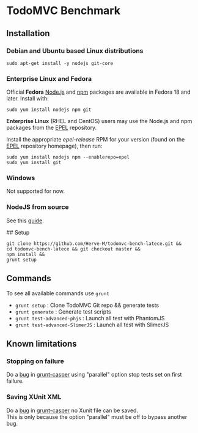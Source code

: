 # TodoMVC Benchmark

## Installation

### Debian and Ubuntu based Linux distributions

```text
sudo apt-get install -y nodejs git-core
```

### Enterprise Linux and Fedora

Official **Fedora** [Node.js](https://apps.fedoraproject.org/packages/nodejs) and [npm](https://apps.fedoraproject.org/packages/npm) packages are available in Fedora 18 and later.  Install with:

```text
sudo yum install nodejs npm git
```

**Enterprise Linux** (RHEL and CentOS) users may use the Node.js and npm packages from the [EPEL](https://fedoraproject.org/wiki/EPEL) repository.

Install the appropriate *epel-release* RPM for your version (found on the [EPEL](https://fedoraproject.org/wiki/EPEL) repository homepage), then run:

```text
sudo yum install nodejs npm --enablerepo=epel
sudo yum install git
```
### Windows

Not supported for now.

### NodeJS from source

See this [guide](https://github.com/joyent/node/wiki/Installing-Node.js-via-package-manager).

## Setup

```
git clone https://github.com/Herve-M/todomvc-bench-latece.git &&
cd todomvc-bench-latece && git checkout master &&
npm install &&
grunt setup
```

## Commands

To see all available commands use `grunt`

* `grunt setup` : Clone TodoMVC Git repo && generate tests
* `grunt generate` : Generate test scripts
* `grunt test-advanced-phjs` : Launch all test with PhantomJS
* `grunt test-advanced-SlimerJS` : Launch all test with SlimerJS

## Known limitations

### Stopping on failure
Do a [bug](https://github.com/iamchrismiller/grunt-casper/issues/56) in
[grunt-casper](https://github.com/iamchrismiller/grunt-casper) using "parallel" option
stop tests set on first failure.

### Saving XUnit XML
Do a [bug](https://github.com/iamchrismiller/grunt-casper/issues/68) in [grunt-casper](https://github.com/iamchrismiller/grunt-casper) no Xunit file can be saved.  
This is only because the option "parallel" must be off to bypass another bug.
